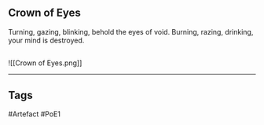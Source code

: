 ## Crown of Eyes
Turning, gazing, blinking,
behold the eyes of void.
Burning, razing, drinking,
your mind is destroyed.
##
![[Crown of Eyes.png]]

---
## Tags
#Artefact
#PoE1